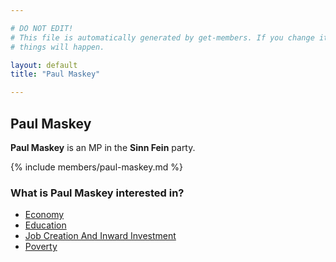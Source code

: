 ```yaml
---

# DO NOT EDIT!
# This file is automatically generated by get-members. If you change it, bad
# things will happen.

layout: default
title: "Paul Maskey"

---
```


## Paul Maskey

**Paul Maskey** is an MP in the **Sinn Fein** party.

{% include members/paul-maskey.md %}

### What is Paul Maskey interested in?


* [Economy](/interests/economy.html)
* [Education](/interests/education.html)
* [Job Creation And Inward Investment](/interests/job-creation-and-inward-investment.html)
* [Poverty](/interests/poverty.html)
